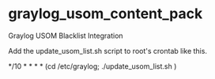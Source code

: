 # graylog_usom_content_pack
Graylog USOM Blacklist Integration


Add the update_usom_list.sh script to root's crontab like this.

*/10    *       *       *       *       (cd /etc/graylog; ./update_usom_list.sh )
